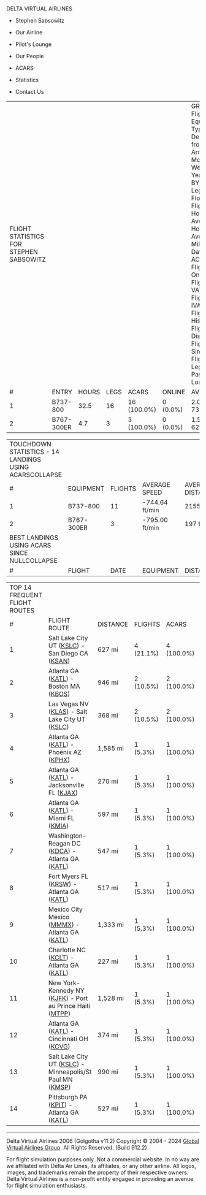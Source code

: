 #   
DELTA VIRTUAL AIRLINES

- Stephen Sabsowitz

- Our Airline

- Pilot's Lounge

- Our People

- ACARS

- Statistics

- Contact Us

|   |   |   |   |   |   |   |   |   |   |   |   |
|---|---|---|---|---|---|---|---|---|---|---|---|
|FLIGHT STATISTICS FOR STEPHEN SABSOWITZ|   |   |   |   |   |GROUP BY   Flight Date  Equipment Type  Departed from  Arrived at  Month  Week  Year  SORT BY   Flight Legs  Miles Flown  Flight Hours  Average Hours  Average Miles  Flight Date  ACARS Flights  Online Flights  VATSIM Flights  IVAO Flights  Historic Flights  Dispatched Flights  SimBrief Flights  Tour Legs  Passengers  Load Factor|   |   |   |   |   |
|#|ENTRY|HOURS|LEGS|ACARS|ONLINE|AVERAGE|
|1|B737-800|32.5|16|16 (100.0%)|0 (0.0%)|2.03 hours, 734 mi|
|2|B767-300ER|4.7|3|3 (100.0%)|0 (0.0%)|1.57 hours, 627 mi|

|   |   |   |   |   |   |   |   |   |
|---|---|---|---|---|---|---|---|---|
|TOUCHDOWN STATISTICS - 14 LANDINGS USING ACARSCOLLAPSE|   |   |   |   |   |   |   |   |
|#|EQUIPMENT|FLIGHTS|AVERAGE SPEED|AVERAGE DISTANCE|SCORE|
|1|B737-800|11|-744.64 ft/min|2155 ft|39.13|
|2|B767-300ER|3|-795.00 ft/min|197 ft|29.84|
|BEST LANDINGS USING ACARS SINCE NULLCOLLAPSE|   |   |   |   |   |   |   |   |
|#|FLIGHT|DATE|EQUIPMENT|DISTANCE|SPEED|SCORE|

|   |   |   |   |   |   |
|---|---|---|---|---|---|
|TOP 14 FREQUENT FLIGHT ROUTES|   |   |   |   |   |
|#|FLIGHT ROUTE|DISTANCE|FLIGHTS|ACARS|
|1|Salt Lake City UT ([KSLC](https://www.deltava.org/airportinfo.do?id=SLC)) - San Diego CA ([KSAN](https://www.deltava.org/airportinfo.do?id=SAN))|627 mi|4 (21.1%)|4 (100.0%)|
|2|Atlanta GA ([KATL](https://www.deltava.org/airportinfo.do?id=ATL)) - Boston MA ([KBOS](https://www.deltava.org/airportinfo.do?id=BOS))|946 mi|2 (10.5%)|2 (100.0%)|
|3|Las Vegas NV ([KLAS](https://www.deltava.org/airportinfo.do?id=LAS)) - Salt Lake City UT ([KSLC](https://www.deltava.org/airportinfo.do?id=SLC))|368 mi|2 (10.5%)|2 (100.0%)|
|4|Atlanta GA ([KATL](https://www.deltava.org/airportinfo.do?id=ATL)) - Phoenix AZ ([KPHX](https://www.deltava.org/airportinfo.do?id=PHX))|1,585 mi|1 (5.3%)|1 (100.0%)|
|5|Atlanta GA ([KATL](https://www.deltava.org/airportinfo.do?id=ATL)) - Jacksonville FL ([KJAX](https://www.deltava.org/airportinfo.do?id=JAX))|270 mi|1 (5.3%)|1 (100.0%)|
|6|Atlanta GA ([KATL](https://www.deltava.org/airportinfo.do?id=ATL)) - Miami FL ([KMIA](https://www.deltava.org/airportinfo.do?id=MIA))|597 mi|1 (5.3%)|1 (100.0%)|
|7|Washington-Reagan DC ([KDCA](https://www.deltava.org/airportinfo.do?id=DCA)) - Atlanta GA ([KATL](https://www.deltava.org/airportinfo.do?id=ATL))|547 mi|1 (5.3%)|1 (100.0%)|
|8|Fort Myers FL ([KRSW](https://www.deltava.org/airportinfo.do?id=RSW)) - Atlanta GA ([KATL](https://www.deltava.org/airportinfo.do?id=ATL))|517 mi|1 (5.3%)|1 (100.0%)|
|9|Mexico City Mexico ([MMMX](https://www.deltava.org/airportinfo.do?id=MEX)) - Atlanta GA ([KATL](https://www.deltava.org/airportinfo.do?id=ATL))|1,333 mi|1 (5.3%)|1 (100.0%)|
|10|Charlotte NC ([KCLT](https://www.deltava.org/airportinfo.do?id=CLT)) - Atlanta GA ([KATL](https://www.deltava.org/airportinfo.do?id=ATL))|227 mi|1 (5.3%)|1 (100.0%)|
|11|New York-Kennedy NY ([KJFK](https://www.deltava.org/airportinfo.do?id=JFK)) - Port au Prince Haiti ([MTPP](https://www.deltava.org/airportinfo.do?id=PAP))|1,528 mi|1 (5.3%)|1 (100.0%)|
|12|Atlanta GA ([KATL](https://www.deltava.org/airportinfo.do?id=ATL)) - Cincinnati OH ([KCVG](https://www.deltava.org/airportinfo.do?id=CVG))|374 mi|1 (5.3%)|1 (100.0%)|
|13|Salt Lake City UT ([KSLC](https://www.deltava.org/airportinfo.do?id=SLC)) - Minneapolis/St Paul MN ([KMSP](https://www.deltava.org/airportinfo.do?id=MSP))|990 mi|1 (5.3%)|1 (100.0%)|
|14|Pittsburgh PA ([KPIT](https://www.deltava.org/airportinfo.do?id=PIT)) - Atlanta GA ([KATL](https://www.deltava.org/airportinfo.do?id=ATL))|527 mi|1 (5.3%)|1 (100.0%)|

  

---

Delta Virtual Airlines 2006 (Golgotha v11.2) Copyright © 2004 - 2024 [Global Virtual Airlines Group](https://www.gvagroup.org/). All Rights Reserved. (Build 912.2)

For flight simulation purposes only. Not a commercial website. In no way are we affiliated with Delta Air Lines, its affiliates, or any other airline. All logos, images, and trademarks remain the property of their respective owners. Delta Virtual Airlines is a non-profit entity engaged in providing an avenue for flight simulation enthusiasts.